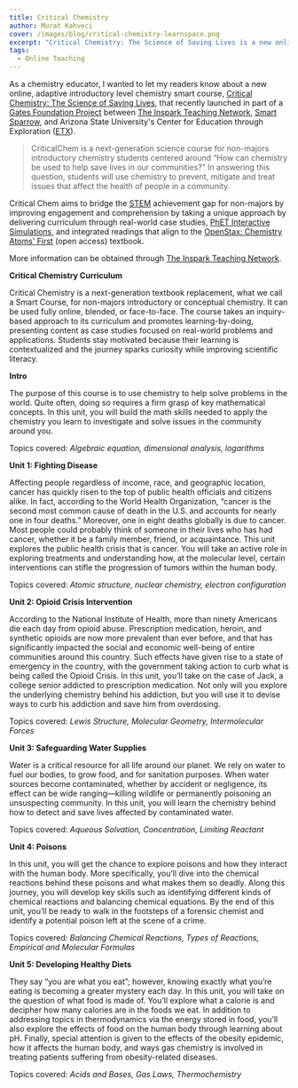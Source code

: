 ```yaml
---
title: Critical Chemistry
author: Murat Kahveci
cover: /images/blog/critical-chemistry-learnspace.png
excerpt: "Critical Chemistry: The Science of Saving Lives is a new online, adaptive introductory level chemistry smart course."
tags: 
  - Online Teaching
---
```

As a chemistry educator, I wanted to let my readers know about a new online, adaptive introductory level chemistry smart course, [Critical Chemistry: The Science of Saving Lives](https://www.inspark.education/demo/criticalchem/), that recently launched in part of a [Gates Foundation Project](https://www.gatesfoundation.org/What-We-Do) between [The Inspark Teaching Network](https://inspark.education/), [Smart Sparrow](https://www.smartsparrow.com/), and Arizona State University's Center for Education through Exploration ([ETX](https://etx.asu.edu/)).

> CriticalChem is a next-generation science course for non-majors introductory chemistry students centered around “How can chemistry be used to help save lives in our communities?” In answering this question, students will use chemistry to prevent, mitigate and treat issues that affect the health of people in a community.

Critical Chem aims to bridge the [STEM](https://www.ed.gov/stem) achievement gap for non-majors by improving engagement and comprehension by taking a unique approach by delivering curriculum through real-world case studies, [PhET Interactive Simulations](https://phet.colorado.edu/), and integrated readings that align to the [OpenStax: Chemistry Atoms' First](https://openstax.org/details/books/chemistry-atoms-first) (open access) textbook.

More information can be obtained through [The Inspark Teaching Network](https://inspark.education/).

__Critical Chemistry Curriculum__

Critical Chemistry is a next-generation textbook replacement, what we call a Smart Course, for non-majors introductory or conceptual chemistry. It can be used fully online, blended, or face-to-face. The course takes an inquiry-based approach to its curriculum and promotes learning-by-doing, presenting content as case studies focused on real-world problems and applications. Students stay motivated because their learning is contextualized and the journey sparks curiosity while improving scientific literacy.

__Intro__

The purpose of this course is to use chemistry to help solve problems in the world. Quite often, doing so requires a firm grasp of key mathematical concepts. In this unit, you will build the math skills needed to apply the chemistry you learn to investigate and solve issues in the community around you.

Topics covered: _Algebraic equation, dimensional analysis, logarithms_

__Unit 1: Fighting Disease__

Affecting people regardless of income, race, and geographic location, cancer has quickly risen to the top of public health officials and citizens alike. In fact, according to the World Health Organization, “cancer is the second most common cause of death in the U.S. and accounts for nearly one in four deaths.” Moreover, one in eight deaths globally is due to cancer. Most people could probably think of someone in their lives who has had cancer, whether it be a family member, friend, or acquaintance. This unit explores the public health crisis that is cancer. You will take an active role in exploring treatments and understanding how, at the molecular level, certain interventions can stifle the progression of tumors within the human body.

Topics covered: _Atomic structure, nuclear chemistry, electron configuration_

__Unit 2: Opioid Crisis Intervention__

According to the National Institute of Health, more than ninety Americans die each day from opioid abuse. Prescription medication, heroin, and synthetic opioids are now more prevalent than ever before, and that has significantly impacted the social and economic well-being of entire communities around this country. Such effects have given rise to a state of emergency in the country, with the government taking action to curb what is being called the Opioid Crisis. In this unit, you’ll take on the case of Jack, a college senior addicted to prescription medication. Not only will you explore the underlying chemistry behind his addiction, but you will use it to devise ways to curb his addiction and save him from overdosing.

Topics covered: _Lewis Structure, Molecular Geometry, Intermolecular Forces_

__Unit 3: Safeguarding Water Supplies__

Water is a critical resource for all life around our planet. We rely on water to fuel our bodies, to grow food, and for sanitation purposes. When water sources become contaminated, whether by accident or negligence, its effect can be wide ranging—killing wildlife or permanently poisoning an unsuspecting community. In this unit, you will learn the chemistry behind how to detect and save lives affected by contaminated water.

Topics covered: _Aqueous Solvation, Concentration, Limiting Reactant_

__Unit 4: Poisons__

In this unit, you will get the chance to explore poisons and how they interact with the human body. More specifically, you’ll dive into the chemical reactions behind these poisons and what makes them so deadly. Along this journey, you will develop key skills such as identifying different kinds of chemical reactions and balancing chemical equations. By the end of this unit, you’ll be ready to walk in the footsteps of a forensic chemist and identify a potential poison left at the scene of a crime.

Topics covered: _Balancing Chemical Reactions, Types of Reactions, Empirical and Molecular Formulas_

__Unit 5: Developing Healthy Diets__

They say “you are what you eat”; however, knowing exactly what you’re eating is becoming a greater mystery each day. In this unit, you will take on the question of what food is made of. You’ll explore what a calorie is and decipher how many calories are in the foods we eat. In addition to addressing topics in thermodynamics via the energy stored in food, you’ll also explore the effects of food on the human body through learning about pH. Finally, special attention is given to the effects of the obesity epidemic, how it affects the human body, and ways gas chemistry is involved in treating patients suffering from obesity-related diseases.

Topics covered: _Acids and Bases, Gas Laws, Thermochemistry_
